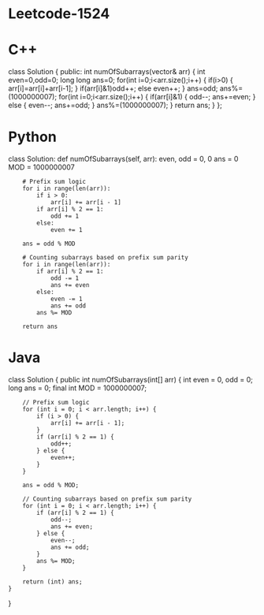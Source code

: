 # Leetcode-1524

# C++

class Solution {
public:
    int numOfSubarrays(vector<int>& arr) {
        int even=0,odd=0;
        long long ans=0;
        for(int i=0;i<arr.size();i++)
        {
            if(i>0)
            {
                arr[i]=arr[i]+arr[i-1];
            }
            if(arr[i]&1)odd++;
            else
            even++;
        }
        ans=odd;
        ans%=(1000000007);
        for(int i=0;i<arr.size();i++)
        {
            if(arr[i]&1)
            {
                odd--;
                ans+=even;
            }
            else
            {
                even--;
                ans+=odd;
            }
            ans%=(1000000007);
        }
        return ans;
    }
};

# Python

class Solution:
    def numOfSubarrays(self, arr):
        even, odd = 0, 0
        ans = 0
        MOD = 1000000007

        # Prefix sum logic
        for i in range(len(arr)):
            if i > 0:
                arr[i] += arr[i - 1]
            if arr[i] % 2 == 1:
                odd += 1
            else:
                even += 1

        ans = odd % MOD

        # Counting subarrays based on prefix sum parity
        for i in range(len(arr)):
            if arr[i] % 2 == 1:
                odd -= 1
                ans += even
            else:
                even -= 1
                ans += odd
            ans %= MOD

        return ans

# Java

class Solution {
    public int numOfSubarrays(int[] arr) {
        int even = 0, odd = 0;
        long ans = 0;
        final int MOD = 1000000007;

        // Prefix sum logic
        for (int i = 0; i < arr.length; i++) {
            if (i > 0) {
                arr[i] += arr[i - 1];
            }
            if (arr[i] % 2 == 1) {
                odd++;
            } else {
                even++;
            }
        }

        ans = odd % MOD;

        // Counting subarrays based on prefix sum parity
        for (int i = 0; i < arr.length; i++) {
            if (arr[i] % 2 == 1) {
                odd--;
                ans += even;
            } else {
                even--;
                ans += odd;
            }
            ans %= MOD;
        }

        return (int) ans;
    }
}
